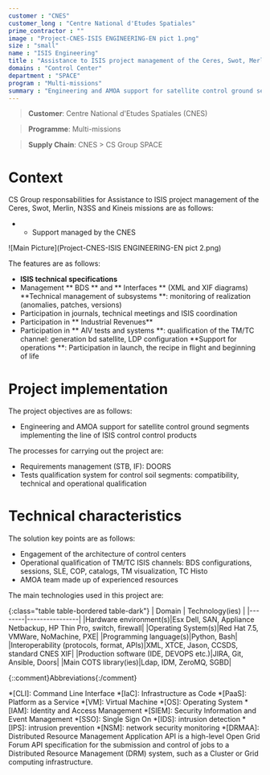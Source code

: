 ```yaml
---
customer : "CNES"
customer_long : "Centre National d'Etudes Spatiales"
prime_contractor : ""
image : "Project-CNES-ISIS ENGINEERING-EN pict 1.png"
size : "small"
name : "ISIS Engineering"
title : "Assistance to ISIS project management of the Ceres, Swot, Merlin, N3SS and Kineis missions"
domains : "Control Center"
department : "SPACE"
program : "Multi-missions"
summary : "Engineering and AMOA support for satellite control ground segments implementing the line of ISIS control control products"
---
```


> __Customer__\: Centre National d'Etudes Spatiales (CNES)

> __Programme__\: Multi-missions

> __Supply Chain__\: CNES >  CS Group SPACE


# Context


CS Group responsabilities for Assistance to ISIS project management of the Ceres, Swot, Merlin, N3SS and Kineis missions are as follows:
* * Support managed by the CNES

![Main Picture](Project-CNES-ISIS ENGINEERING-EN pict 2.png)

The features are as follows:
* **ISIS technical specifications**
* Management ** BDS ** and ** Interfaces ** (XML and XIF diagrams)
	**Technical management of subsystems **: monitoring of realization (anomalies, patches, versions)
* Participation in journals, technical meetings and ISIS coordination
* Participation in ** Industrial Revenues**
* Participation in ** AIV tests and systems **: qualification of the TM/TC channel: generation bd satellite, LDP configuration
	**Support for operations **: Participation in launch, the recipe in flight and beginning of life

# Project implementation

The project objectives are as follows:
* Engineering and AMOA support for satellite control ground segments implementing the line of ISIS control control products

The processes for carrying out the project are:
* Requirements management (STB, IF): DOORS
* Tests qualification system for control soil segments: compatibility, technical and operational qualification

# Technical characteristics

The solution key points are as follows:
* Engagement of the architecture of control centers
* Operational qualification of TM/TC ISIS channels: BDS configurations, sessions, SLE, COP, catalogs, TM visualization, TC Histo
* AMOA team made up of experienced resources



The main technologies used in this project are:

{:class="table table-bordered table-dark"}
| Domain | Technology(ies) |
|--------|----------------|
|Hardware environment(s)|Esx Dell, SAN, Appliance Netbackup, HP Thin Pro, switch, firewall|
|Operating System(s)|Red Hat 7.5, VMWare, NoMachine,  PXE|
|Programming language(s)|Python, Bash|
|Interoperability (protocols, format, APIs)|XML, XTCE, Jason, CCSDS,  standard CNES XIF|
|Production software (IDE, DEVOPS etc.)|JIRA, Git, Ansible, Doors|
|Main COTS library(ies)|Ldap, IDM, ZeroMQ, SGBD|



{::comment}Abbreviations{:/comment}

*[CLI]: Command Line Interface
*[IaC]: Infrastructure as Code
*[PaaS]: Platform as a Service
*[VM]: Virtual Machine
*[OS]: Operating System
*[IAM]: Identity and Access Management
*[SIEM]: Security Information and Event Management
*[SSO]: Single Sign On
*[IDS]: intrusion detection
*[IPS]: intrusion prevention
*[NSM]: network security monitoring
*[DRMAA]: Distributed Resource Management Application API is a high-level Open Grid Forum API specification for the submission and control of jobs to a Distributed Resource Management (DRM) system, such as a Cluster or Grid computing infrastructure.
